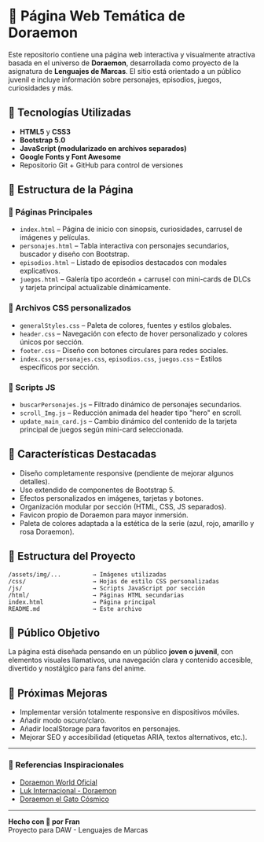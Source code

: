 
# 🌟 Página Web Temática de Doraemon

Este repositorio contiene una página web interactiva y visualmente atractiva basada en el universo de **Doraemon**, desarrollada como proyecto de la asignatura de **Lenguajes de Marcas**. El sitio está orientado a un público juvenil e incluye información sobre personajes, episodios, juegos, curiosidades y más.

## 🚀 Tecnologías Utilizadas

- **HTML5** y **CSS3**
- **Bootstrap 5.0**
- **JavaScript (modularizado en archivos separados)**
- **Google Fonts y Font Awesome**
- Repositorio Git + GitHub para control de versiones

## 🧩 Estructura de la Página

### 📄 Páginas Principales

- `index.html` – Página de inicio con sinopsis, curiosidades, carrusel de imágenes y películas.
- `personajes.html` – Tabla interactiva con personajes secundarios, buscador y diseño con Bootstrap.
- `episodios.html` – Listado de episodios destacados con modales explicativos.
- `juegos.html` – Galería tipo acordeón + carrusel con mini-cards de DLCs y tarjeta principal actualizable dinámicamente.

### 📁 Archivos CSS personalizados

- `generalStyles.css` – Paleta de colores, fuentes y estilos globales.
- `header.css` – Navegación con efecto de hover personalizado y colores únicos por sección.
- `footer.css` – Diseño con botones circulares para redes sociales.
- `index.css`, `personajes.css`, `episodios.css`, `juegos.css` – Estilos específicos por sección.

### 🧠 Scripts JS

- `buscarPersonajes.js` – Filtrado dinámico de personajes secundarios.
- `scroll_Img.js` – Reducción animada del header tipo "hero" en scroll.
- `update_main_card.js` – Cambio dinámico del contenido de la tarjeta principal de juegos según mini-card seleccionada.

## 🎨 Características Destacadas

- Diseño completamente responsive (pendiente de mejorar algunos detalles).
- Uso extendido de componentes de Bootstrap 5.
- Efectos personalizados en imágenes, tarjetas y botones.
- Organización modular por sección (HTML, CSS, JS separados).
- Favicon propio de Doraemon para mayor inmersión.
- Paleta de colores adaptada a la estética de la serie (azul, rojo, amarillo y rosa Doraemon).

## 📁 Estructura del Proyecto

```
/assets/img/...         → Imágenes utilizadas
/css/                   → Hojas de estilo CSS personalizadas
/js/                    → Scripts JavaScript por sección
/html/                  → Páginas HTML secundarias
index.html              → Página principal
README.md               → Este archivo
```

## 📌 Público Objetivo

La página está diseñada pensando en un público **joven o juvenil**, con elementos visuales llamativos, una navegación clara y contenido accesible, divertido y nostálgico para fans del anime.

## 🧪 Próximas Mejoras

- Implementar versión totalmente responsive en dispositivos móviles.
- Añadir modo oscuro/claro.
- Añadir localStorage para favoritos en personajes.
- Mejorar SEO y accesibilidad (etiquetas ARIA, textos alternativos, etc.).

---

### 🔗 Referencias Inspiracionales

- [Doraemon World Oficial](https://www.doraemon-world.com/)
- [Luk Internacional - Doraemon](https://doraemon.lukinternacional.com/es/)
- [Doraemon el Gato Cósmico](https://www.doraemonelgatocosmico.com/)

---

**Hecho con 💙 por Fran**  
Proyecto para DAW - Lenguajes de Marcas
